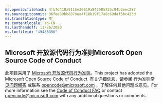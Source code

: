 ```yaml
---
ms.openlocfilehash: 4fb7d410a9116e30619a842585725c04b2eec287
ms.sourcegitcommit: 36fee89bb887bea4f18b19f17a8c69daf5bc423d
ms.translationtype: MT
ms.contentlocale: zh-CN
ms.lasthandoff: 11/26/2020
ms.locfileid: "49438356"
---
```

## <a name="microsoft-open-source-code-of-conduct"></a><span data-ttu-id="b7300-101">Microsoft 开放源代码行为准则</span><span class="sxs-lookup"><span data-stu-id="b7300-101">Microsoft Open Source Code of Conduct</span></span>
<span data-ttu-id="b7300-102">此项目采用了 [Microsoft 开放源代码行为准则](https://opensource.microsoft.com/codeofconduct/)。</span><span class="sxs-lookup"><span data-stu-id="b7300-102">This project has adopted the [Microsoft Open Source Code of Conduct](https://opensource.microsoft.com/codeofconduct/).</span></span>
<span data-ttu-id="b7300-103">有关详细信息，请参阅 [行为准则常见问题解答](https://opensource.microsoft.com/codeofconduct/faq/) 或联系 [opencode@microsoft.com](mailto:opencode@microsoft.com) ，了解任何其他问题或意见。</span><span class="sxs-lookup"><span data-stu-id="b7300-103">For more information see the [Code of Conduct FAQ](https://opensource.microsoft.com/codeofconduct/faq/) or contact [opencode@microsoft.com](mailto:opencode@microsoft.com) with any additional questions or comments.</span></span>